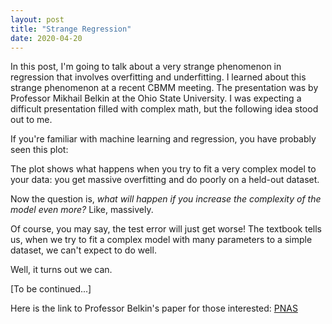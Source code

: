 ```yaml
---
layout: post
title: "Strange Regression"
date: 2020-04-20
---
```


In this post, I'm going to talk about a very strange phenomenon in regression that involves overfitting and underfitting. I learned about this strange phenomenon at a recent CBMM meeting. The presentation was by Professor Mikhail Belkin at the Ohio State University. I was expecting a difficult presentation filled with complex math, but the following idea stood out to me.

If you're familiar with machine learning and regression, you have probably seen this plot:

The plot shows what happens when you try to fit a very complex model to your data: you get massive overfitting and do poorly on a held-out dataset.

Now the question is, *what will happen if you increase the complexity of the model even more?* Like, massively.

Of course, you may say, the test error will just get worse! The textbook tells us, when we try to fit a complex model with many parameters to a simple dataset, we can't expect to do well.

Well, it turns out we can.

[To be continued...]

Here is the link to Professor Belkin's paper for those interested: [PNAS](https://www.pnas.org/content/116/32/15849.short)
